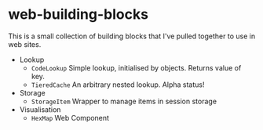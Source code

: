 # web-building-blocks

This is a small collection of building blocks that I've pulled together to use
in web sites.

- Lookup
  - `CodeLookup` Simple lookup, initialised by objects. Returns value of key.
  - `TieredCache` An arbitrary nested lookup. Alpha status!
- Storage
  - `StorageItem` Wrapper to manage items in session storage
- Visualisation
  - `HexMap` Web Component
